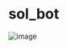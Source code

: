 # sol_bot

![image](https://github.com/zbailey83/sol_bot/assets/13815993/4d5719aa-3a00-4ee6-859b-410e9b1c818c)
